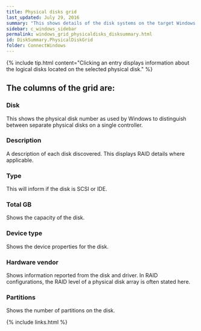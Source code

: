 ```yaml
---
title: Physical disks grid
last_updated: July 29, 2016
summary: "This shows details of the disk systems on the target Windows machine."
sidebar: c_windows_sidebar
permalink: windows_grid_physicaldisks_disksummary.html
id: DiskSummary.PhysicalDiskGrid
folder: ConnectWindows
---
```


{% include tip.html content="Clicking an entry displays information about the logical disks located on the selected physical disk." %}

## The columns of the grid are:

### Disk

This shows the physical disk number as used by Windows to distinguish between separate physical disks on a single controller.

### Description

A description of each disk discovered. This displays RAID details where applicable.

### Type

This will inform if the disk is SCSI or IDE.

### Total GB

Shows the capacity of the disk.

### Device type

Shows the device properties for the disk.

### Hardware vendor

Shows information reported from the disk and driver. In RAID configurations, the RAID level of a physical disk array is often stated here.

### Partitions

Shows the number of partitions on the disk.



{% include links.html %}
